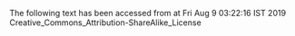The following text has been accessed from at Fri Aug 9 03:22:16 IST 2019
Creative_Commons_Attribution-ShareAlike_License
